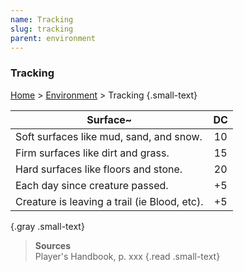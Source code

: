 ```yaml
---
name: Tracking
slug: tracking
parent: environment
---
```

### Tracking
[Home](home) > [Environment](environment) > Tracking {.small-text}

| Surface~ | DC |
|---------|:--:|
| Soft surfaces like mud, sand, and snow. | 10 |
| Firm surfaces like dirt and grass.      | 15 |
| Hard surfaces like floors and stone.    | 20 |
| Each day since creature passed.         | +5 |
| Creature is leaving a trail (ie Blood, etc). | +5 |
{.gray .small-text}


> **Sources** <br/>
> Player's Handbook, p. xxx
{.read .small-text}